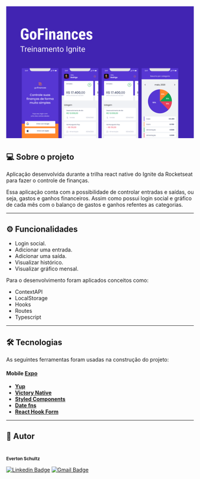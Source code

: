<h1 align="center">
    <img alt="GoFinances" title="#GoFinances" src="./Capa.png" />
</h1>

## 💻 Sobre o projeto

<p>Aplicação desenvolvida durante a trilha react native do Ignite da Rocketseat para fazer o controle de finanças.</p>

<p>Essa aplicação conta com a possibilidade de controlar entradas e saídas, ou seja, gastos e ganhos financeiros. Assim como possui login social e gráfico de cada mês com o balanço de gastos e ganhos refentes as categorias.</p>

---

## ⚙️ Funcionalidades

- Login social.
- Adicionar uma entrada.
- Adicionar uma saída.
- Visualizar histórico.
- Visualizar gráfico mensal.

Para o desenvolvimento foram aplicados conceitos como:
- ContextAPI
- LocalStorage
- Hooks
- Routes
- Typescript

---

## 🛠 Tecnologias
As seguintes ferramentas foram usadas na construção do projeto:

#### **Mobile**  [Expo](https://nextjs.org/docs/getting-started)

-   **[Yup](https://www.npmjs.com/package/yup)**
-   **[Victory Native](https://www.npmjs.com/package/victory-native)**
-   **[Styled Components](https://docs.expo.dev/guides/using-styled-components/)**
-   **[Date fns](https://date-fns.org/)**
-   **[React Hook Form](https://www.npmjs.com/package/react-hook-form)**

---

## 🦸 Autor
<img style="border-radius: 50%;" src="https://avatars.githubusercontent.com/u/19807265?v=4" width="100px;" alt=""/>
 <br />
 <sub><b>Everton Schultz</b></sub></a>
 <br />

[![Linkedin Badge](https://img.shields.io/badge/-Everton-blue?style=flat-square&logo=Linkedin&logoColor=white&link=https://www.linkedin.com/in/https://www.linkedin.com/in/%C3%A9verton-schultz-824a1612b/)](https://www.linkedin.com/in/https://www.linkedin.com/in/%C3%A9verton-schultz-824a1612b/)
[![Gmail Badge](https://img.shields.io/badge/-evertonf.m.schultz98@gmail.com-c14438?style=flat-square&logo=Gmail&logoColor=white&link=mailto:evertonf.m.schultz98@gmail.com)](mailto:evertonf.m.schultz98@gmail.com)
